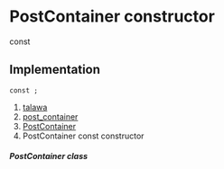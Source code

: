 
<div>

# PostContainer constructor

</div>


const 



## Implementation

``` language-dart
const ;
```







1.  [talawa](../../index.md)
2.  [post_container](../../widgets_post_container/)
3.  [PostContainer](../../widgets_post_container/PostContainer-class.md)
4.  PostContainer const constructor

##### PostContainer class







